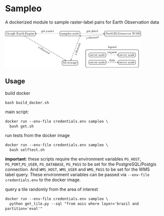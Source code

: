 # Sampleo

A dockerized module to sample raster-label pairs for Earth Observation data

<img src="doc/node_diagram.png">

## Usage

build docker
```
bash build_docker.sh
```

main script:
```
docker run --env-file credentials.env sampleo \
  bash get.sh
```

run tests from the docker image
```
docker run --env-file credentials.env sampleo \
  bash selftest.sh
```

**important**: these scripts require the environment variables `PG_HOST`, `PG_PORT`,`PG_USER`, `PG_DATABASE`, `PG_PASS` to be set for the PostgreSQL/Postgis connection.
And `WMS_HOST`, `WMS_USER` and `WMS_PASS` to be set for the WMS label query.
These environment variables can be passed via `--env-file credentials.env` to the docker image.

query a tile randomly from the area of interest
```
docker run --env-file credentials.env sampleo \
  python get_tile.py --sql "from aois where layer='brazil and partition='eval'"
```
